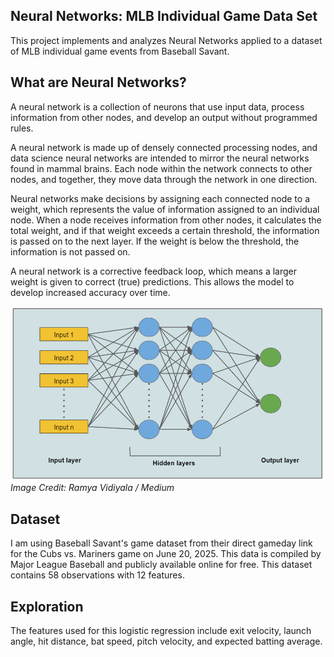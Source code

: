 ## Neural Networks: MLB Individual Game Data Set

This project implements and analyzes Neural Networks applied to a dataset of MLB individual game events from Baseball Savant.

## What are Neural Networks?

A neural network is a collection of neurons that use input data, process information from other nodes, and develop an output without programmed rules. 

A neural network is made up of densely connected processing nodes, and data science neural networks are intended to mirror the neural networks found in mammal brains. Each node within the network connects to other nodes, and together, they move data through the network in one direction. 

Neural networks make decisions by assigning each connected node to a weight, which represents the value of information assigned to an individual node. When a node receives information from other nodes, it calculates the total weight, and if that weight exceeds a certain threshold, the information is passed on to the next layer. If the weight is below the threshold, the information is not passed on.

A neural network is a corrective feedback loop, which means a larger weight is given to correct (true) predictions. This allows the model to develop increased accuracy over time.

![Neural Network Visualization](neural_net_viz.png)
_Image Credit: Ramya Vidiyala / Medium_

## Dataset

I am using Baseball Savant's game dataset from their direct gameday link for the Cubs vs. Mariners game on June 20, 2025. This data is compiled by Major League Baseball and publicly available online for free. This dataset contains 58 observations with 12 features.

## Exploration

The features used for this logistic regression include exit velocity, launch angle, hit distance, bat speed, pitch velocity, and expected batting average.

